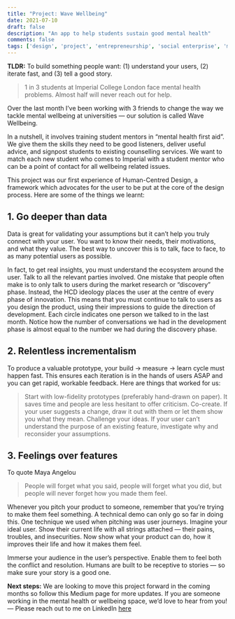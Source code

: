```yaml
---
title: "Project: Wave Wellbeing"
date: 2021-07-10
draft: false
description: "An app to help students sustain good mental health"
comments: false
tags: ['design', 'project', 'entrepreneurship', 'social enterprise', 'machine learning']
---
```


**TLDR:** To build something people want: (1) understand your users, (2) iterate fast, and (3) tell a good story.

>   1 in 3 students at Imperial College London face mental health problems. Almost half will never reach out for help.

Over the last month I’ve been working with 3 friends to change the way we tackle mental wellbeing at universities — our solution is called Wave Wellbeing.

In a nutshell, it involves training student mentors in “mental health first aid”. We give them the skills they need to be good listeners, deliver useful advice, and signpost students to existing counselling services. We want to match each new student who comes to Imperial with a student mentor who can be a point of contact for all wellbeing related issues.

This project was our first experience of Human-Centred Design, a framework which advocates for the user to be put at the core of the design process. Here are some of the things we learnt:

## 1. Go deeper than data

Data is great for validating your assumptions but it can’t help you truly connect with your user. You want to know their needs, their motivations, and what they value. The best way to uncover this is to talk, face to face, to as many potential users as possible.

In fact, to get real insights, you must understand the ecosystem around the user. Talk to all the relevant parties involved. One mistake that people often make is to only talk to users during the market research or “discovery” phase. Instead, the HCD ideology places the user at the centre of every phase of innovation. This means that you must continue to talk to users as you design the product, using their impressions to guide the direction of development.
Each circle indicates one person we talked to in the last month. Notice how the number of conversations we had in the development phase is almost equal to the number we had during the discovery phase.

## 2. Relentless incrementalism

To produce a valuable prototype, your build -> measure -> learn cycle must happen fast. This ensures each iteration is in the hands of users ASAP and you can get rapid, workable feedback. Here are things that worked for us:

> Start with low-fidelity prototypes (preferably hand-drawn on paper). It saves time and people are less hesitant to offer criticism.
Co-create. If your user suggests a change, draw it out with them or let them show you what they mean.
Challenge your ideas. If your user can’t understand the purpose of an existing feature, investigate why and reconsider your assumptions.

## 3. Feelings over features

To quote Maya Angelou

> People will forget what you said, people will forget what you did, but people will never forget how you made them feel.

Whenever you pitch your product to someone, remember that you’re trying to make them feel something. A technical demo can only go so far in doing this. One technique we used when pitching was user journeys. Imagine your ideal user. Show their current life with all strings attached — their pains, troubles, and insecurities. Now show what your product can do, how it improves their life and how it makes them feel.

Immerse your audience in the user’s perspective. Enable them to feel both the conflict and resolution. Humans are built to be receptive to stories — so make sure your story is a good one.

**Next steps:** We are looking to move this project forward in the coming months so follow this Medium page for more updates. If you are someone working in the mental health or wellbeing space, we’d love to hear from you! — Please reach out to me on LinkedIn [here](https://www.linkedin.com/in/manuj-mishra)
